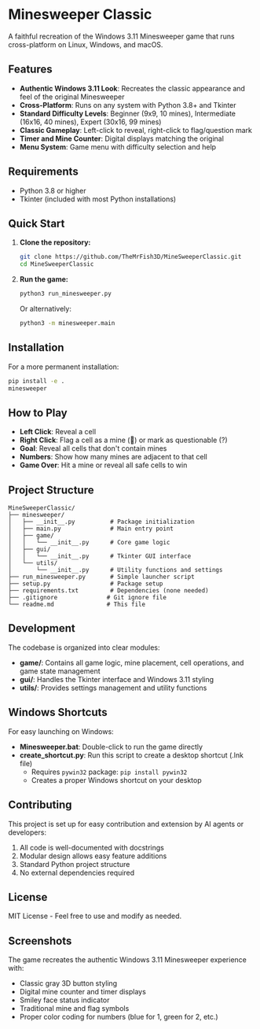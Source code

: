 # Minesweeper Classic

A faithful recreation of the Windows 3.11 Minesweeper game that runs cross-platform on Linux, Windows, and macOS.

## Features

- **Authentic Windows 3.11 Look**: Recreates the classic appearance and feel of the original Minesweeper
- **Cross-Platform**: Runs on any system with Python 3.8+ and Tkinter
- **Standard Difficulty Levels**: Beginner (9x9, 10 mines), Intermediate (16x16, 40 mines), Expert (30x16, 99 mines)
- **Classic Gameplay**: Left-click to reveal, right-click to flag/question mark
- **Timer and Mine Counter**: Digital displays matching the original
- **Menu System**: Game menu with difficulty selection and help

## Requirements

- Python 3.8 or higher
- Tkinter (included with most Python installations)

## Quick Start

1. **Clone the repository:**
   ```bash
   git clone https://github.com/TheMrFish3D/MineSweeperClassic.git
   cd MineSweeperClassic
   ```

2. **Run the game:**
   ```bash
   python3 run_minesweeper.py
   ```
   
   Or alternatively:
   ```bash
   python3 -m minesweeper.main
   ```

## Installation

For a more permanent installation:

```bash
pip install -e .
minesweeper
```

## How to Play

- **Left Click**: Reveal a cell
- **Right Click**: Flag a cell as a mine (🚩) or mark as questionable (?)
- **Goal**: Reveal all cells that don't contain mines
- **Numbers**: Show how many mines are adjacent to that cell
- **Game Over**: Hit a mine or reveal all safe cells to win

## Project Structure

```
MineSweeperClassic/
├── minesweeper/
│   ├── __init__.py          # Package initialization
│   ├── main.py              # Main entry point
│   ├── game/
│   │   └── __init__.py      # Core game logic
│   ├── gui/
│   │   └── __init__.py      # Tkinter GUI interface
│   └── utils/
│       └── __init__.py      # Utility functions and settings
├── run_minesweeper.py       # Simple launcher script
├── setup.py                 # Package setup
├── requirements.txt         # Dependencies (none needed)
├── .gitignore              # Git ignore file
└── readme.md               # This file
```

## Development

The codebase is organized into clear modules:

- **game/**: Contains all game logic, mine placement, cell operations, and game state management
- **gui/**: Handles the Tkinter interface and Windows 3.11 styling
- **utils/**: Provides settings management and utility functions

## Windows Shortcuts

For easy launching on Windows:

- **Minesweeper.bat**: Double-click to run the game directly
- **create_shortcut.py**: Run this script to create a desktop shortcut (.lnk file)
  - Requires `pywin32` package: `pip install pywin32`
  - Creates a proper Windows shortcut on your desktop

## Contributing

This project is set up for easy contribution and extension by AI agents or developers:

1. All code is well-documented with docstrings
2. Modular design allows easy feature additions
3. Standard Python project structure
4. No external dependencies required

## License

MIT License - Feel free to use and modify as needed.

## Screenshots

The game recreates the authentic Windows 3.11 Minesweeper experience with:
- Classic gray 3D button styling
- Digital mine counter and timer displays
- Smiley face status indicator
- Traditional mine and flag symbols
- Proper color coding for numbers (blue for 1, green for 2, etc.)
